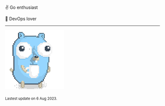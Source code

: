 :v: Go enthusiast

:muscle: DevOps lover

---

![Image alt text](/images/gopher_with_coffee.gif)


<sub>Lastest update on 6 Aug 2023.</sub>
